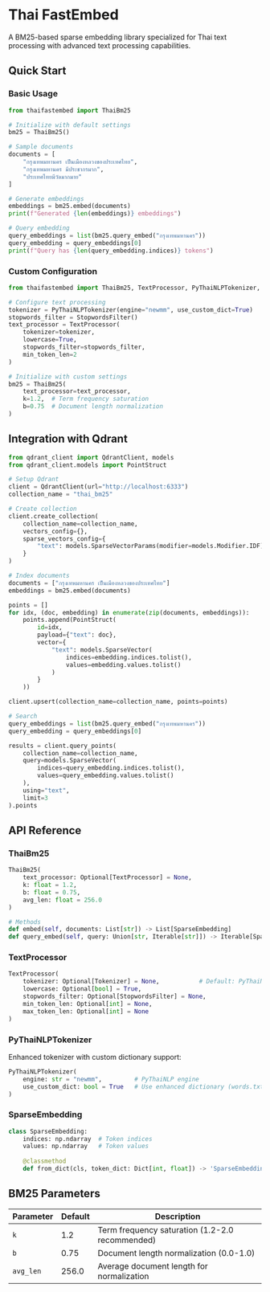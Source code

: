 # Thai FastEmbed

A BM25-based sparse embedding library specialized for Thai text processing with advanced text processing capabilities.

## Quick Start

### Basic Usage

```python
from thaifastembed import ThaiBm25

# Initialize with default settings
bm25 = ThaiBm25()

# Sample documents
documents = [
    "กรุงเทพมหานคร เป็นเมืองหลวงของประเทศไทย",
    "กรุงเทพมหานคร มีประชากรมาก", 
    "ประเทศไทยมีวัดมากมาย"
]

# Generate embeddings
embeddings = bm25.embed(documents)
print(f"Generated {len(embeddings)} embeddings")

# Query embedding
query_embeddings = list(bm25.query_embed("กรุงเทพมหานคร"))
query_embedding = query_embeddings[0]
print(f"Query has {len(query_embedding.indices)} tokens")
```

### Custom Configuration

```python
from thaifastembed import ThaiBm25, TextProcessor, PyThaiNLPTokenizer, StopwordsFilter

# Configure text processing
tokenizer = PyThaiNLPTokenizer(engine="newmm", use_custom_dict=True)
stopwords_filter = StopwordsFilter()
text_processor = TextProcessor(
    tokenizer=tokenizer,
    lowercase=True,
    stopwords_filter=stopwords_filter,
    min_token_len=2
)

# Initialize with custom settings
bm25 = ThaiBm25(
    text_processor=text_processor,
    k=1.2,  # Term frequency saturation
    b=0.75  # Document length normalization
)
```

## Integration with Qdrant

```python
from qdrant_client import QdrantClient, models
from qdrant_client.models import PointStruct

# Setup Qdrant
client = QdrantClient(url="http://localhost:6333")
collection_name = "thai_bm25"

# Create collection
client.create_collection(
    collection_name=collection_name,
    vectors_config={},
    sparse_vectors_config={
        "text": models.SparseVectorParams(modifier=models.Modifier.IDF)
    }
)

# Index documents
documents = ["กรุงเทพมหานคร เป็นเมืองหลวงของประเทศไทย"]
embeddings = bm25.embed(documents)

points = []
for idx, (doc, embedding) in enumerate(zip(documents, embeddings)):
    points.append(PointStruct(
        id=idx,
        payload={"text": doc},
        vector={
            "text": models.SparseVector(
                indices=embedding.indices.tolist(),
                values=embedding.values.tolist()
            )
        }
    ))

client.upsert(collection_name=collection_name, points=points)

# Search
query_embeddings = list(bm25.query_embed("กรุงเทพมหานคร"))
query_embedding = query_embeddings[0]

results = client.query_points(
    collection_name=collection_name,
    query=models.SparseVector(
        indices=query_embedding.indices.tolist(),
        values=query_embedding.values.tolist()
    ),
    using="text",
    limit=3
).points
```

## API Reference

### ThaiBm25

```python
ThaiBm25(
    text_processor: Optional[TextProcessor] = None,
    k: float = 1.2,
    b: float = 0.75,
    avg_len: float = 256.0
)

# Methods
def embed(self, documents: List[str]) -> List[SparseEmbedding]
def query_embed(self, query: Union[str, Iterable[str]]) -> Iterable[SparseEmbedding]
```

### TextProcessor

```python
TextProcessor(
    tokenizer: Optional[Tokenizer] = None,           # Default: PyThaiNLPTokenizer()
    lowercase: Optional[bool] = True,
    stopwords_filter: Optional[StopwordsFilter] = None,
    min_token_len: Optional[int] = None,
    max_token_len: Optional[int] = None
)
```

### PyThaiNLPTokenizer

Enhanced tokenizer with custom dictionary support:

```python
PyThaiNLPTokenizer(
    engine: str = "newmm",         # PyThaiNLP engine
    use_custom_dict: bool = True   # Use enhanced dictionary (words.txt + Thai words)
)
```

### SparseEmbedding

```python
class SparseEmbedding:
    indices: np.ndarray  # Token indices
    values: np.ndarray   # Token values
    
    @classmethod
    def from_dict(cls, token_dict: Dict[int, float]) -> 'SparseEmbedding'
```

## BM25 Parameters

| Parameter | Default | Description |
|-----------|---------|-------------|
| `k` | 1.2 | Term frequency saturation (1.2-2.0 recommended) |
| `b` | 0.75 | Document length normalization (0.0-1.0) |
| `avg_len` | 256.0 | Average document length for normalization |

